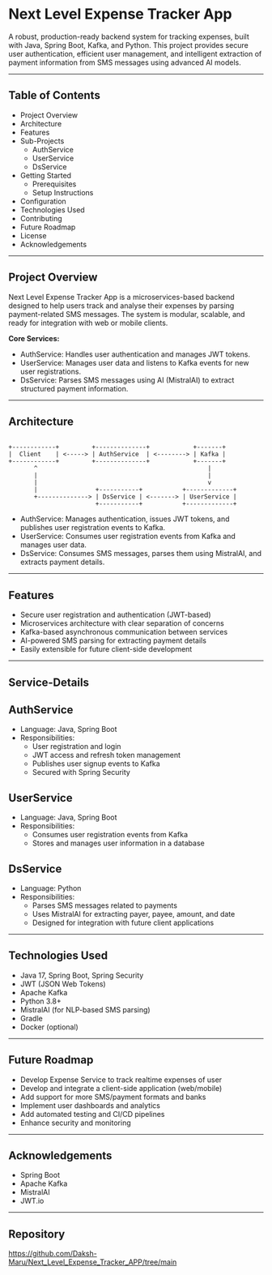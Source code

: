 Next Level Expense Tracker App
=============================

A robust, production-ready backend system for tracking expenses, built with Java, Spring Boot, Kafka, and Python. This project provides secure user authentication, efficient user management, and intelligent extraction of payment information from SMS messages using advanced AI models.

---------------------------------------------------------------------
Table of Contents
-----------------
- Project Overview
- Architecture
- Features
- Sub-Projects
  - AuthService
  - UserService
  - DsService
- Getting Started
  - Prerequisites
  - Setup Instructions
- Configuration
- Technologies Used
- Contributing
- Future Roadmap
- License
- Acknowledgements

---------------------------------------------------------------------
Project Overview
----------------
Next Level Expense Tracker App is a microservices-based backend designed to help users track and analyse their expenses by parsing payment-related SMS messages. The system is modular, scalable, and ready for integration with web or mobile clients.

**Core Services:**
- AuthService: Handles user authentication and manages JWT tokens.
- UserService: Manages user data and listens to Kafka events for new user registrations.
- DsService: Parses SMS messages using AI (MistralAI) to extract structured payment information.

---------------------------------------------------------------------
Architecture
------------
<pre><code>
+------------+         +--------------+            +-------+
|  Client    | <-----> | AuthService  | <--------> | Kafka |
+------------+         +--------------+            +-------+
       ^                                               |
       |                                               |
       |                                               v
       |                +-----------+           +-------------+
       +--------------> | DsService | <-------> | UserService |
                        +-----------+           +-------------+
</code></pre>

- AuthService: Manages authentication, issues JWT tokens, and publishes user registration events to Kafka.
- UserService: Consumes user registration events from Kafka and manages user data.
- DsService: Consumes SMS messages, parses them using MistralAI, and extracts payment details.

---------------------------------------------------------------------
Features
--------
- Secure user registration and authentication (JWT-based)
- Microservices architecture with clear separation of concerns
- Kafka-based asynchronous communication between services
- AI-powered SMS parsing for extracting payment details
- Easily extensible for future client-side development

---------------------------------------------------------------------
Service-Details
------------

AuthService
-----------
- Language: Java, Spring Boot
- Responsibilities:
  - User registration and login
  - JWT access and refresh token management
  - Publishes user signup events to Kafka
  - Secured with Spring Security

UserService
-----------
- Language: Java, Spring Boot
- Responsibilities:
  - Consumes user registration events from Kafka
  - Stores and manages user information in a database

DsService
---------
- Language: Python
- Responsibilities:
  - Parses SMS messages related to payments
  - Uses MistralAI for extracting payer, payee, amount, and date
  - Designed for integration with future client applications

---------------------------------------------------------------------
Technologies Used
-----------------
- Java 17, Spring Boot, Spring Security
- JWT (JSON Web Tokens)
- Apache Kafka
- Python 3.8+
- MistralAI (for NLP-based SMS parsing)
- Gradle
- Docker (optional)

---------------------------------------------------------------------
Future Roadmap
--------------
- Develop Expense Service to track realtime expenses of user
- Develop and integrate a client-side application (web/mobile)
- Add support for more SMS/payment formats and banks
- Implement user dashboards and analytics
- Add automated testing and CI/CD pipelines
- Enhance security and monitoring

---------------------------------------------------------------------
Acknowledgements
----------------
- Spring Boot
- Apache Kafka
- MistralAI
- JWT.io

---------------------------------------------------------------------
Repository
----------
https://github.com/Daksh-Maru/Next_Level_Expense_Tracker_APP/tree/main



